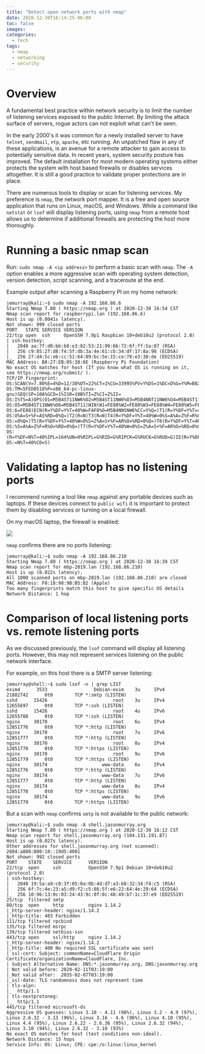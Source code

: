 ```yaml
---
title: "Detect open network ports with nmap"
date: 2020-12-30T16:14:25-06:00
toc: false
images:
categories:
  - tech
tags: 
  - nmap
  - networking
  - security
---
```


# Overview

A fundamental best practice within network security is to limit the number of listening services exposed to the public Internet.  By limiting the attack surface of servers, rogue actors can not exploit what can't be seen.  

In the early 2000's it was common for a newly installed server to have `telnet`, `sendmail`, `ntp`, `apache`, etc running.  An unpatched flaw in any of these applications, is an avenue for a remote attacker to gain access to potentially sensitive data.  In recent years, system security posture has improved.  The default installation for most modern operating systems either protects the system with host based firewalls or disables services altogether.  It is still a good practice to validate proper protections are in place.   

There are numerous tools to display or scan for listening services.  My preference is `nmap`, the network port mapper.  It is a free and open source application that runs on Linux, macOS, and Windows.  While a command like `netstat` or `lsof` will display listening ports, using `nmap` from a remote host allows us to determine if additional firewalls are protecting the host more thoroughly.

# Running a basic nmap scan

Run: `sudo nmap -A <ip address>` to perform a basic scan with `nmap`.  The `-A` option enables a more aggressive scan with operating system detection, version detection, script scanning, and a traceroute at the end.   

Example output after scanning a Raspberry PI on my home network:

```
jemurray@kali:~$ sudo nmap -A 192.168.86.6
Starting Nmap 7.80 ( https://nmap.org ) at 2020-12-30 16:54 CST
Nmap scan report for raspberrypi.lan (192.168.86.6)
Host is up (0.0041s latency).
Not shown: 999 closed ports
PORT   STATE SERVICE VERSION
22/tcp open  ssh     OpenSSH 7.9p1 Raspbian 10+deb10u2 (protocol 2.0)
| ssh-hostkey:
|   2048 aa:7f:d0:bb:b8:e3:82:53:21:99:66:72:6f:ff:5a:07 (RSA)
|   256 c9:85:2f:d8:f4:5f:db:3a:4e:61:cb:34:df:17:8a:98 (ECDSA)
|_  256 27:d4:5c:eb:cc:51:64:89:bc:5e:15:ce:78:e3:38:de (ED25519)
MAC Address: B8:27:EB:05:38:6E (Raspberry Pi Foundation)
No exact OS matches for host (If you know what OS is running on it, see https://nmap.org/submit/ ).
TCP/IP fingerprint:
OS:SCAN(V=7.80%E=4%D=12/30%OT=22%CT=1%CU=33995%PV=Y%DS=1%DC=D%G=Y%M=B827EB%
OS:TM=5FED0518%P=x86_64-pc-linux-gnu)SEQ(SP=10A%GCD=1%ISR=10B%TI=Z%CI=Z%II=
OS:I%TS=A)OPS(O1=M5B4ST11NW6%O2=M5B4ST11NW6%O3=M5B4NNT11NW6%O4=M5B4ST11NW6%
OS:O5=M5B4ST11NW6%O6=M5B4ST11)WIN(W1=FE88%W2=FE88%W3=FE88%W4=FE88%W5=FE88%W
OS:6=FE88)ECN(R=Y%DF=Y%T=40%W=FAF0%O=M5B4NNSNW6%CC=Y%Q=)T1(R=Y%DF=Y%T=40%S=
OS:O%A=S+%F=AS%RD=0%Q=)T2(R=N)T3(R=N)T4(R=Y%DF=Y%T=40%W=0%S=A%A=Z%F=R%O=%RD
OS:=0%Q=)T5(R=Y%DF=Y%T=40%W=0%S=Z%A=S+%F=AR%O=%RD=0%Q=)T6(R=Y%DF=Y%T=40%W=0
OS:%S=A%A=Z%F=R%O=%RD=0%Q=)T7(R=Y%DF=Y%T=40%W=0%S=Z%A=S+%F=AR%O=%RD=0%Q=)U1
OS:(R=Y%DF=N%T=40%IPL=164%UN=0%RIPL=G%RID=G%RIPCK=G%RUCK=G%RUD=G)IE(R=Y%DFI
OS:=N%T=40%CD=S)
```



# Validating a laptop has no listening ports

I recommend running a tool like `nmap` against any portable devices such as laptops.  If these devices connect to `public wifi` it is important to protect them by disabling services or turning on a local firewall.   

On my macOS laptop, the firewall is enabled:

![](/images/2020-12-30-16-42-33.png)

`nmap` confirms there are no ports listening:

```
jemurray@kali:~$ sudo nmap -A 192.168.86.210
Starting Nmap 7.80 ( https://nmap.org ) at 2020-12-30 16:39 CST
Nmap scan report for mbp-2019.lan (192.168.86.210)
Host is up (0.022s latency).
All 1000 scanned ports on mbp-2019.lan (192.168.86.210) are closed
MAC Address: F0:18:98:9B:B5:B2 (Apple)
Too many fingerprints match this host to give specific OS details
Network Distance: 1 hop
```


# Comparison of local listening ports vs. remote listening ports

As we discussed previously, the `lsof` command will display all listening ports.  However, this may not represent services listening on the public network interface.  

For example, on this host there is a SMTP server listening:

```
jemurray@shell:~$ sudo lsof -n | grep LIST
exim4      3533                 Debian-exim    3u     IPv4           21882742      0t0        TCP *:smtp (LISTEN)
sshd      15426                        root    3u     IPv4           12655697      0t0        TCP *:ssh (LISTEN)
sshd      15426                        root    4u     IPv6           12655708      0t0        TCP *:ssh (LISTEN)
nginx     30170                        root    6u     IPv4           12851776      0t0        TCP *:http (LISTEN)
nginx     30170                        root    7u     IPv6           12851777      0t0        TCP *:http (LISTEN)
nginx     30170                        root    8u     IPv4           12851778      0t0        TCP *:https (LISTEN)
nginx     30170                        root    9u     IPv6           12851779      0t0        TCP *:https (LISTEN)
nginx     30174                    www-data    6u     IPv4           12851776      0t0        TCP *:http (LISTEN)
nginx     30174                    www-data    7u     IPv6           12851777      0t0        TCP *:http (LISTEN)
nginx     30174                    www-data    8u     IPv4           12851778      0t0        TCP *:https (LISTEN)
nginx     30174                    www-data    9u     IPv6           12851779      0t0        TCP *:https (LISTEN)
```

But a scan with `nmap` confirms `smtp` is not available to the public network:

```
jemurray@kali:~$ sudo nmap -A shell.jasonmurray.org
Starting Nmap 7.80 ( https://nmap.org ) at 2020-12-30 16:12 CST
Nmap scan report for shell.jasonmurray.org (104.131.191.87)
Host is up (0.027s latency).
Other addresses for shell.jasonmurray.org (not scanned): 2604:a880:800:10::19d5:4001
Not shown: 992 closed ports
PORT    STATE    SERVICE      VERSION
22/tcp  open     ssh          OpenSSH 7.9p1 Debian 10+deb10u2 (protocol 2.0)
| ssh-hostkey:
|   2048 19:5a:a9:c0:3f:05:0a:0b:4d:d7:a3:b8:32:34:f4:c5 (RSA)
|   256 6f:7c:4e:23:a5:d9:f2:c5:86:5f:e6:22:64:4e:29:64 (ECDSA)
|_  256 10:96:13:0c:03:24:43:9c:0f:8c:48:49:b7:1c:37:e9 (ED25519)
25/tcp  filtered smtp
80/tcp  open     http         nginx 1.14.2
|_http-server-header: nginx/1.14.2
|_http-title: 403 Forbidden
111/tcp filtered rpcbind
135/tcp filtered msrpc
139/tcp filtered netbios-ssn
443/tcp open     ssl/http     nginx 1.14.2
|_http-server-header: nginx/1.14.2
|_http-title: 400 No required SSL certificate was sent
| ssl-cert: Subject: commonName=CloudFlare Origin Certificate/organizationName=CloudFlare, Inc.
| Subject Alternative Name: DNS:*.jasonmurray.org, DNS:jasonmurray.org
| Not valid before: 2020-02-11T03:19:00
|_Not valid after:  2035-02-07T03:19:00
|_ssl-date: TLS randomness does not represent time
| tls-alpn:
|_  http/1.1
| tls-nextprotoneg:
|_  http/1.1
445/tcp filtered microsoft-ds
Aggressive OS guesses: Linux 3.10 - 4.11 (98%), Linux 3.2 - 4.9 (97%), Linux 2.6.32 - 3.13 (96%), Linux 3.16 - 4.6 (96%), Linux 4.10 (95%), Linux 4.4 (95%), Linux 2.6.22 - 2.6.36 (95%), Linux 2.6.32 (94%), Linux 3.10 (94%), Linux 2.6.32 - 3.10 (93%)
No exact OS matches for host (test conditions non-ideal).
Network Distance: 15 hops
Service Info: OS: Linux; CPE: cpe:/o:linux:linux_kernel
```